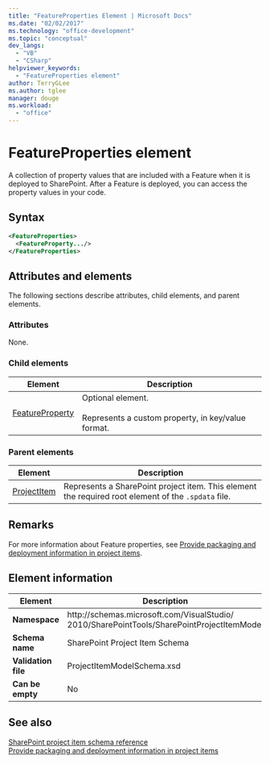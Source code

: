 ```yaml
---
title: "FeatureProperties Element | Microsoft Docs"
ms.date: "02/02/2017"
ms.technology: "office-development"
ms.topic: "conceptual"
dev_langs: 
  - "VB"
  - "CSharp"
helpviewer_keywords: 
  - "FeatureProperties element"
author: TerryGLee
ms.author: tglee
manager: douge
ms.workload: 
  - "office"
---
```

# FeatureProperties element
  A collection of property values that are included with a Feature when it is deployed to SharePoint. After a Feature is deployed, you can access the property values in your code.  
  
## Syntax  
  
```xml  
<FeatureProperties>  
  <FeatureProperty.../>  
</FeatureProperties>  
```  
  
## Attributes and elements
 The following sections describe attributes, child elements, and parent elements.  
  
### Attributes  
 None.  
  
### Child elements
  
|Element|Description|  
|-------------|-----------------|  
|[FeatureProperty](../sharepoint/featureproperty-element.md)|Optional element.<br /><br /> Represents a custom property, in key/value format.|  
  
### Parent elements
  
|Element|Description|  
|-------------|-----------------|  
|[ProjectItem](../sharepoint/projectitem-element.md)|Represents a SharePoint project item. This element the required root element of the `.spdata` file.|  
  
## Remarks  
 For more information about Feature properties, see [Provide packaging and deployment information in project items](../sharepoint/providing-packaging-and-deployment-information-in-project-items.md).  
  
## Element information
  
|Element|Description|  
|-------------|-----------------|  
|**Namespace**|http<nolink>://schemas.microsoft.com/VisualStudio/<br>2010/SharePointTools/SharePointProjectItemModel|  
|**Schema name**|SharePoint Project Item Schema|  
|**Validation file**|ProjectItemModelSchema.xsd|  
|**Can be empty**|No|  
  
## See also
 [SharePoint project item schema reference](../sharepoint/sharepoint-project-item-schema-reference.md)   
 [Provide packaging and deployment information in project items](../sharepoint/providing-packaging-and-deployment-information-in-project-items.md)  
